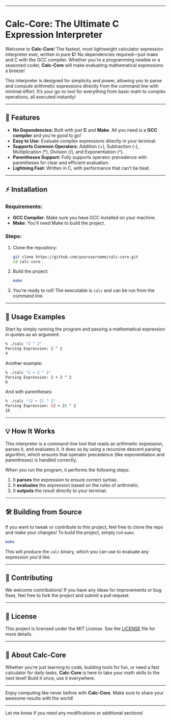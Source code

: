 

---

# **Calc-Core: The Ultimate C Expression Interpreter**

Welcome to **Calc-Core**! The fastest, most lightweight calculator expression interpreter ever, written in pure **C**! No dependencies required—just make and C with the GCC compiler. Whether you're a programming newbie or a seasoned coder, **Calc-Core** will make evaluating mathematical expressions a breeze!

This interpreter is designed for simplicity and power, allowing you to parse and compute arithmetic expressions directly from the command line with minimal effort. It’s your go-to tool for everything from basic math to complex operations, all executed instantly!

---

## 🚀 **Features**
- **No Dependencies:** Built with just **C** and **Make**. All you need is a **GCC compiler** and you're good to go!
- **Easy to Use:** Evaluate complex expressions directly in your terminal.
- **Supports Common Operators:** Addition (+), Subtraction (-), Multiplication (*), Division (/), and Exponentiation (^).
- **Parentheses Support:** Fully supports operator precedence with parentheses for clear and efficient evaluation.
- **Lightning Fast:** Written in C, with performance that can’t be beat.

---

## ⚡ **Installation**

### Requirements:
- **GCC Compiler**: Make sure you have GCC installed on your machine.
- **Make**: You’ll need Make to build the project.

### Steps:
1. Clone the repository:
   ```bash
   git clone https://github.com/yourusername/calc-core.git
   cd calc-core
   ```

2. Build the project:
   ```bash
   make
   ```

3. You're ready to roll! The executable is `calc` and can be run from the command line.

---

## 🧮 **Usage Examples**

Start by simply running the program and passing a mathematical expression in quotes as an argument:

```bash
% ./calc "2 ^ 2"
Parsing Expression: 2 ^ 2
4
```

Another example:

```bash
% ./calc "2 + 2 ^ 2"
Parsing Expression: 2 + 2 ^ 2
6
```

And with parentheses:

```bash
% ./calc "(2 + 2) ^ 2"
Parsing Expression: (2 + 2) ^ 2
16
```

---

## 💡 **How It Works**
This interpreter is a command-line tool that reads an arithmetic expression, parses it, and evaluates it. It does so by using a recursive descent parsing algorithm, which ensures that operator precedence (like exponentiation and parentheses) is handled correctly.

When you run the program, it performs the following steps:
1. It **parses** the expression to ensure correct syntax.
2. It **evaluates** the expression based on the rules of arithmetic.
3. It **outputs** the result directly to your terminal.

---

## 🛠 **Building from Source**

If you want to tweak or contribute to this project, feel free to clone the repo and make your changes! To build the project, simply run `make`:

```bash
make
```

This will produce the `calc` binary, which you can use to evaluate any expression you'd like.

---

## 🤝 **Contributing**

We welcome contributions! If you have any ideas for improvements or bug fixes, feel free to fork the project and submit a pull request. 

---

## 📄 **License**

This project is licensed under the MIT License. See the [LICENSE](LICENSE) file for more details.

---

## 🌟 **About Calc-Core**

Whether you’re just learning to code, building tools for fun, or need a fast calculator for daily tasks, **Calc-Core** is here to take your math skills to the next level! Build it once, use it everywhere. 

---

Enjoy computing like never before with **Calc-Core**. Make sure to share your awesome results with the world!

---

Let me know if you need any modifications or additional sections!

